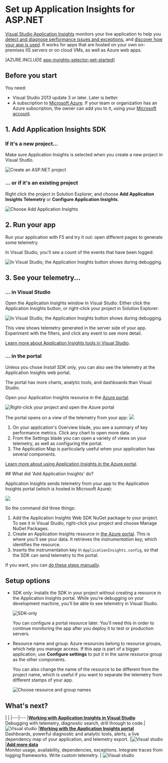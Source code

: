 <properties 
	pageTitle="Set up web app analytics for ASP.NET with Application Insights" 
	description="Configure performance, availability and usage analytics for your ASP.NET website, hosted on-premises or in Azure." 
	services="application-insights" 
    documentationCenter=".net"
	authors="alancameronwills" 
	manager="douge"/>

<tags 
	ms.service="application-insights" 
	ms.workload="tbd" 
	ms.tgt_pltfrm="ibiza" 
	ms.devlang="na" 
	ms.topic="get-started-article" 
	ms.date="05/25/2016" 
	ms.author="awills"/>


# Set up Application Insights for ASP.NET

[Visual Studio Application Insights](app-insights-overview.md) monitors your live application to help you [detect and diagnose performance issues and exceptions](app-insights-detect-triage-diagnose.md), and [discover how your app is used](app-insights-overview-usage.md).  It works for apps that are hosted on your own on-premises IIS servers or on cloud VMs, as well as Azure web apps.

[AZURE.INCLUDE [app-insights-selector-get-started](../../includes/app-insights-selector-get-started.md)]




## Before you start

You need:

* Visual Studio 2013 update 3 or later. Later is better.
* A subscription to [Microsoft Azure](http://azure.com). If your team or organization has an Azure subscription, the owner can add you to it, using your [Microsoft account](http://live.com). 


## <a name="ide"></a> 1. Add Application Insights SDK


### If it's a new project...

Make sure Application Insights is selected when you create a new project in Visual Studio. 


![Create an ASP.NET project](./media/app-insights-asp-net/appinsights-01-vsnewp1.png)


### ... or if it's an existing project

Right click the project in Solution Explorer, and choose **Add Application Insights Telemetry** or **Configure Application Insights**.

![Choose Add Application Insights](./media/app-insights-asp-net/appinsights-03-addExisting.png)




## <a name="run"></a> 2. Run your app

Run your application with F5 and try it out: open different pages to generate some telemetry.

In Visual Studio, you'll see a count of the events that have been logged. 

![In Visual Studio, the Application Insights button shows during debugging.](./media/app-insights-asp-net/54.png)

## 3. See your telemetry...

### ... in Visual Studio

Open the Application Insights window in Visual Studio: Either click the Application Insights button, or right-click your project in Solution Explorer:

![In Visual Studio, the Application Insights button shows during debugging.](./media/app-insights-asp-net/55.png)

This view shows telemetry generated in the server side of your app. Experiment with the filters, and click any event to see more detail.

[Learn more about Application Insights tools in Visual Studio](app-insights-visual-studio.md).

<a name="monitor"></a> 
### ... in the portal

Unless you chose *Install SDK only,* you can also see the telemetry at the Application Insights web portal. 

The portal has more charts, analytic tools, and dashboards than Visual Studio. 


Open your Application Insights resource in the [Azure portal](https://portal.azure.com/).

![Right-click your project and open the Azure portal](./media/app-insights-asp-net/appinsights-04-openPortal.png)

The portal opens on a view of the telemetry from your app:
![](./media/app-insights-asp-net/18.png)

1. On your application's Overview blade, you see a summary of key performance metrics. Click any chart to open more data.
2. From the Settings blade you can open a variety of views on your telemetry, as well as configuring the portal.
3. The Application Map is particularly useful when your application has several components.  

[Learn more about using Application Insights in the Azure portal](app-insights-dashboard.md).

##<a name="land"></a> What did 'Add Application Insights' do?

Application Insights sends telemetry from your app to the Application Insights portal (which is hosted in Microsoft Azure):

![](./media/app-insights-asp-net/01-scheme.png)

So the command did three things:

1. Add the Application Insights Web SDK NuGet package to your project. To see it in Visual Studio, right-click your project and choose Manage NuGet Packages.
2. Create an Application Insights resource in [the Azure portal](https://portal.azure.com/). This is where you'll see your data. It retrieves the *instrumentation key,* which identifies the resource.
3. Inserts the instrumentation key in `ApplicationInsights.config`, so that the SDK can send telemetry to the portal.

If you want, you can [do these steps manually](app-insights-asp-net-manual.md).


## Setup options

* SDK only: Installs the SDK in your project without creating a resource in the Application Insights portal. While you're debugging on your development machine, you'll  be able to see telemetry in Visual Studio. 
    
    ![SDK-only ](./media/app-insights-asp-net/16.png)

    You can configure a portal resource later. You'll need this in order to continue monitoring the app after you deploy it to test or production servers. 

* Resource name and group: Azure resources belong to resource groups, which help you manage access. If this app is part of a bigger application, use **Configure settings** to put it in the same resource group as the other components. 

    You can also change the name of the resource to be different from the project name, which is useful if you want to separate the telemetry from different stamps of your app.

    ![Choose resource and group names](./media/app-insights-asp-net/15.png)



## What's next?

| | 
|---|---
|**[Working with Application Insights in Visual Studio](app-insights-visual-studio.md)**<br/>Debugging with telemetry, diagnostic search, drill through to code.|![Visual studio](./media/app-insights-asp-net/61.png)
|**[Working with the Application Insights portal](app-insights-dashboards.md)**<br/>Dashboards, powerful diagnostic and analytic tools, alerts, a live dependency map of your application, and telemetry export. |![Visual studio](./media/app-insights-asp-net/62.png)
|**[Add more data](app-insights-asp-net-more.md)**<br/>Monitor usage, availability, dependencies, exceptions. Integrate traces from logging frameworks. Write custom telemetry. | ![Visual studio](./media/app-insights-asp-net/64.png)






